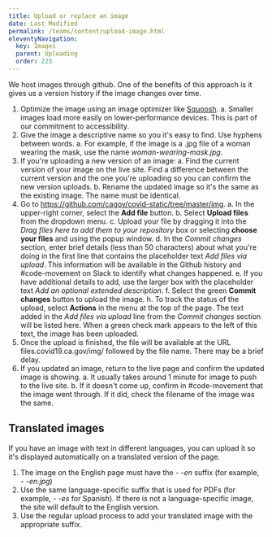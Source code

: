 ```yaml
---
title: Upload or replace an image
date: Last Modified 
permalink: /teams/content/upload-image.html
eleventyNavigation:
  key: Images
  parent: Uploading
  order: 223
---
```


We host images through github. One of the benefits of this approach is it gives us a version history if the image changes over time.

1. Optimize the image using an image optimizer like [Squoosh](https://squoosh.app/).
  a. Smaller images load more easily on lower-performance devices. This is part of our commitment to accessibility.
3. Give the image a descriptive name so you it's easy to find. Use hyphens between words.
  a. For example, if the image is a .jpg file of a woman wearing the mask, use the name _woman-wearing-mask.jpg_.
3. If you're uploading a new version of an image:
  a. Find the current version of your image on the live site. Find a difference between the current version and the one you're uploading so you can confirm the new version uploads.
  b. Rename the updated image so it's the same as the existing image. The name must be identical.
4. Go to https://github.com/cagov/covid-static/tree/master/img.
  a. In the upper-right corner, select the **Add file** button.
  b. Select **Upload files** from the dropdown menu.
  c. Upload your file by dragging it into the _Drag files here to add them to your repository_ box or selecting **choose your files** and using the popup window. 
  d. In the _Commit changes_ section, enter brief details (less than 50 characters) about what you're doing in the first line that contains the placeholder text _Add files via upload_. This information will be available in the Github history and #code-movement on Slack to identify what changes happened. 
  e. If you have additional details to add, use the larger box with the placeholder text _Add an optional extended description_.
  f. Select the green **Commit changes** button to upload the image.
  h. To track the status of the upload, select **Actions** in the menu at the top of the page. The text added in the _Add files via upload_ line from the _Commit changes_ section will be listed here. When a green check mark appears to the left of this text, the image has been uploaded.
5. Once the upload is finished, the file will be available at the URL files.covid19.ca.gov/img/ followed by the file name. There may be a brief delay.
6. If you updated an image, return to the live page and confirm the updated image is showing.
  a. It usually takes around 1 minute for image to push to the live site.
  b. If it doesn't come up, confirm in #code-movement that the image went through. If it did, check the filename of the image was the same.

## Translated images

If you have an image with text in different languages, you can upload it so it's displayed automatically on a translated version of the page. 
1. The image on the English page must have the _- -en_ suffix (for example, _- -en.jpg_)
2. Use the same language-specific suffix that is used for PDFs (for example, _- -es_ for Spanish). If there is not a language-specific image, the site will default to the English version.
3. Use the regular upload process to add your translated image with the appropriate suffix.
